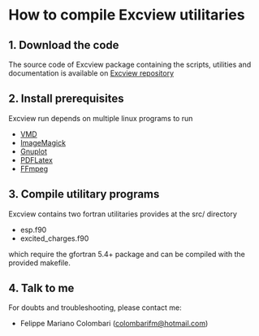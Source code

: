 # How to compile Excview utilitaries


##  1. Download the code

The source code of Excview package containing the scripts, utilities and documentation is available on 
[Excview repository](https://github.com/colombarifm/excview)

## 2. Install prerequisites

Excview run depends on multiple linux programs to run

* [VMD](https://www.ks.uiuc.edu/Research/vmd/)
* [ImageMagick](https://imagemagick.org/)
* [Gnuplot](http://www.gnuplot.info/)
* [PDFLatex](https://www.tug.org/texlive/)
* [FFmpeg](https://ffmpeg.org/)

## 3. Compile utilitary programs

Excview contains two fortran utilitaries provides at the src/ directory

  * esp.f90
  * excited_charges.f90

which require the gfortran 5.4+ package and can be compiled with the provided makefile.

## 4. Talk to me

For doubts and troubleshooting, please contact me:

  * Felippe Mariano Colombari (colombarifm@hotmail.com)
